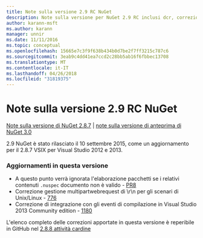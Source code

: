 ```yaml
---
title: Note sulla versione 2.9 RC NuGet
description: Note sulla versione per NuGet 2.9 RC inclusi dcr, correzioni di bug, le funzionalità aggiunte e problemi noti.
author: karann-msft
ms.author: karann
manager: unnir
ms.date: 11/11/2016
ms.topic: conceptual
ms.openlocfilehash: 15665e7c3f9f638b434b0d7be2f7ff3215c787c6
ms.sourcegitcommit: 3eab9c4dd41ea7ccd2c28bb5ab16f6fbbec13708
ms.translationtype: MT
ms.contentlocale: it-IT
ms.lasthandoff: 04/26/2018
ms.locfileid: "31819375"
---
```

# <a name="nuget-29-rc-release-notes"></a>Note sulla versione 2.9 RC NuGet

[Note sulla versione di NuGet 2.8.7](../release-notes/nuget-2.8.7.md) | [note sulla versione di anteprima di NuGet 3.0](../release-notes/nuget-3.0-preview.md)

2.9 NuGet è stato rilasciato il 10 settembre 2015, come un aggiornamento per il 2.8.7 VSIX per Visual Studio 2012 e 2013.

### <a name="updates-in-this-release"></a>Aggiornamenti in questa versione

* A questo punto verrà ignorata l'elaborazione pacchetti se i relativi contenuti `.nuspec` documento non è valido - [PR8](https://github.com/NuGet/NuGet2/pull/8)
* Correzione gestione multipartwebrequest di \r\n per gli scenari di Unix/Linux - [776](https://github.com/NuGet/Home/issues/776)
* Correzione di integrazione con gli eventi di compilazione in Visual Studio 2013 Community edition - [1180](https://github.com/NuGet/Home/issues/1180)


L'elenco completo delle correzioni apportate in questa versione è reperibile in GitHub nel [2.8.8 attività cardine](https://github.com/NuGet/Home/issues?q=milestone%3A2.8.8+is%3Aclosed)
